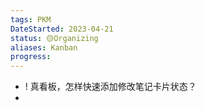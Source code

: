 ```yaml
---
tags: PKM
DateStarted: 2023-04-21
status: 🟡Organizing
aliases: Kanban
progress:
---
```


- ! 真看板，怎样快速添加修改笔记卡片状态？
-
